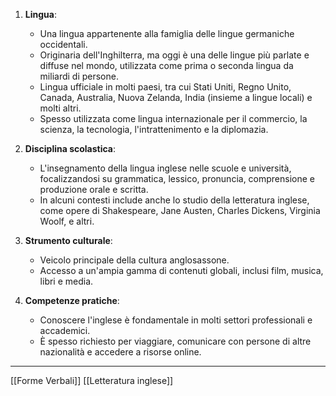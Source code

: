 1. **Lingua**:
    
    - Una lingua appartenente alla famiglia delle lingue germaniche occidentali.
    - Originaria dell'Inghilterra, ma oggi è una delle lingue più parlate e diffuse nel mondo, utilizzata come prima o seconda lingua da miliardi di persone.
    - Lingua ufficiale in molti paesi, tra cui Stati Uniti, Regno Unito, Canada, Australia, Nuova Zelanda, India (insieme a lingue locali) e molti altri.
    - Spesso utilizzata come lingua internazionale per il commercio, la scienza, la tecnologia, l'intrattenimento e la diplomazia.
2. **Disciplina scolastica**:
    
    - L'insegnamento della lingua inglese nelle scuole e università, focalizzandosi su grammatica, lessico, pronuncia, comprensione e produzione orale e scritta.
    - In alcuni contesti include anche lo studio della letteratura inglese, come opere di Shakespeare, Jane Austen, Charles Dickens, Virginia Woolf, e altri.
3. **Strumento culturale**:
    
    - Veicolo principale della cultura anglosassone.
    - Accesso a un'ampia gamma di contenuti globali, inclusi film, musica, libri e media.
4. **Competenze pratiche**:
    
    - Conoscere l'inglese è fondamentale in molti settori professionali e accademici.
    - È spesso richiesto per viaggiare, comunicare con persone di altre nazionalità e accedere a risorse online.

---
[[Forme Verbali]]
[[Letteratura inglese]]